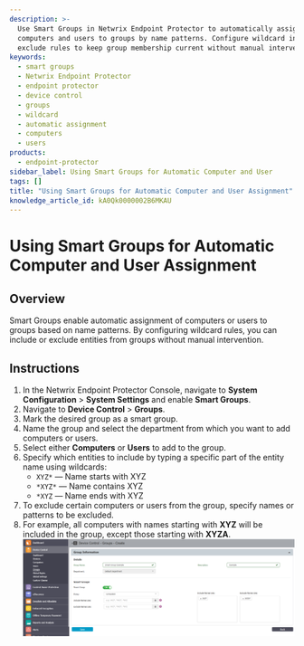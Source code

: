 ```yaml
---
description: >-
  Use Smart Groups in Netwrix Endpoint Protector to automatically assign
  computers and users to groups by name patterns. Configure wildcard include and
  exclude rules to keep group membership current without manual intervention.
keywords:
  - smart groups
  - Netwrix Endpoint Protector
  - endpoint protector
  - device control
  - groups
  - wildcard
  - automatic assignment
  - computers
  - users
products:
  - endpoint-protector
sidebar_label: Using Smart Groups for Automatic Computer and User
tags: []
title: "Using Smart Groups for Automatic Computer and User Assignment"
knowledge_article_id: kA0Qk0000002B6MKAU
---
```


# Using Smart Groups for Automatic Computer and User Assignment

## Overview

Smart Groups enable automatic assignment of computers or users to groups based on name patterns. By configuring wildcard rules, you can include or exclude entities from groups without manual intervention.

## Instructions

1. In the Netwrix Endpoint Protector Console, navigate to **System Configuration** > **System Settings** and enable **Smart Groups**.
2. Navigate to **Device Control** > **Groups**.
3. Mark the desired group as a smart group.
4. Name the group and select the department from which you want to add computers or users.
5. Select either **Computers** or **Users** to add to the group.
6. Specify which entities to include by typing a specific part of the entity name using wildcards:
   - `XYZ*` — Name starts with XYZ
   - `*XYZ*` — Name contains XYZ
   - `*XYZ` — Name ends with XYZ
7. To exclude certain computers or users from the group, specify names or patterns to be excluded.
8. For example, all computers with names starting with **XYZ** will be included in the group, except those starting with **XYZA**.  
   ![Smart Group configuration example in Netwrix Endpoint Protector](./images/ka0Qk000000EaoP_0EMQk00000BmIKT.png)
